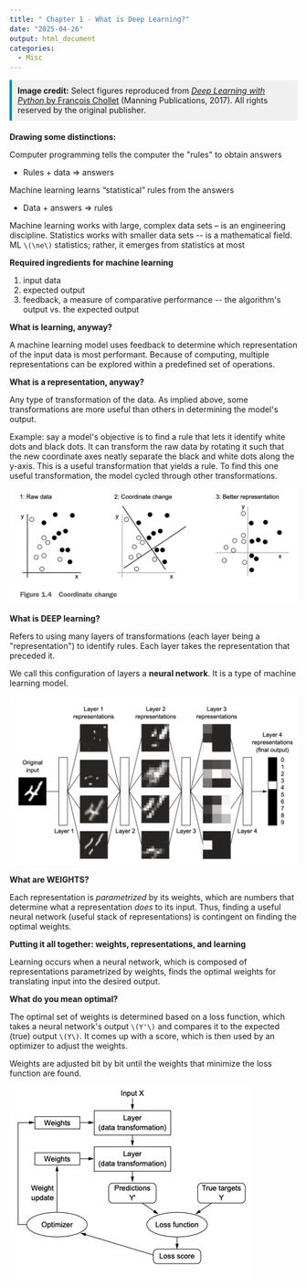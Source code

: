 ```yaml
---
title: " Chapter 1 - What is Deep Learning?"
date: "2025-04-26"
output: html_document
categories:
  - Misc
---
```




<div style="background-color:#f0f0f0; padding:10px; border-left:4px solid #007ACC; margin-bottom:20px;">
<strong>Image credit:</strong> Select figures reproduced from 
<a href="https://www.manning.com/books/deep-learning-with-python" target="_blank">
<em>Deep Learning with Python</em> by François Chollet</a> (Manning Publications, 2017). 
All rights reserved by the original publisher.
</div>


**Drawing some distinctions:**

Computer programming tells the computer the "rules" to obtain answers 

-	Rules + data => answers 

Machine learning learns “statistical” rules from the answers 

- Data + answers => rules 

Machine learning works with large, complex data sets – is an engineering discipline. Statistics works with smaller data sets  --  is a mathematical field. ML `\(\ne\)` statistics; rather, it emerges from statistics at most

**Required ingredients for machine learning**

1. input data
2. expected output
3. feedback, a measure of comparative performance -- the algorithm's output vs. the expected output

**What is learning, anyway?**

A machine learning model uses feedback to determine which representation of the input data is most performant.
Because of computing, multiple representations can be explored within a predefined set of operations. 

**What is a representation, anyway?** 

Any type of transformation of the data. As implied above, some transformations are more useful than others in determining the  model's output.

Example: say a model's objective is to find a rule that lets it identify white dots and black dots. It can transform the raw data by rotating it such that the new coordinate axes neatly separate the black and white dots along the y-axis. This is a useful transformation that yields a rule. To find this one useful transformation, the model cycled through other transformations.

![](../pics/1.4.png)<!-- -->

**What is DEEP learning?**

Refers to using many layers of transformations (each layer being a "representation") to identify rules. Each layer takes the representation that preceded it.

We call this configuration of layers a **neural network**. It is a type of machine learning model.

![](../pics/1.5.png)<!-- -->

**What are WEIGHTS?**

Each representation is *parametrized* by its weights, which are numbers that determine what a representation *does* to its input. 
Thus, finding a useful neural network (useful stack of representations) is contingent on finding the optimal weights. 

**Putting it all together: weights, representations, and learning** 

Learning occurs when a neural network, which is composed of representations parametrized by weights, finds the optimal weights for translating input into the desired output. 

**What do you mean optimal?** 

The optimal set of weights is determined based on a loss function, which takes a neural network's output `\(Y'\)` and compares it to the expected (true) output `\(Y\)`. It comes up with a score, which is then used by an optimizer to adjust the weights.

Weights are adjusted bit by bit until the weights that minimize the loss function are found. 

![](../pics/1.9.png)<!-- -->








